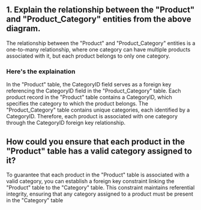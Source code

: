 ## 1. Explain the relationship between the "Product" and "Product_Category" entities from the above diagram.
The relationship between the "Product" and "Product_Category" entities is a one-to-many relationship, where one category can have multiple products associated with it, but each product belongs to only one category.
### Here's the explaination
In the "Product" table, the CategoryID field serves as a foreign key referencing the CategoryID field in the "Product_Category" table.
Each product record in the "Product" table contains a CategoryID, which specifies the category to which the product belongs.
The "Product_Category" table contains unique categories, each identified by a CategoryID.
Therefore, each product is associated with one category through the CategoryID foreign key relationship.

## How could you ensure that each product in the "Product" table has a valid category assigned to it?
To guarantee that each product in the "Product" table is associated with a valid category, you can establish a foreign key constraint linking the "Product" table to the "Category" table. This constraint maintains referential integrity, ensuring that any category assigned to a product must be present in the "Category" table

